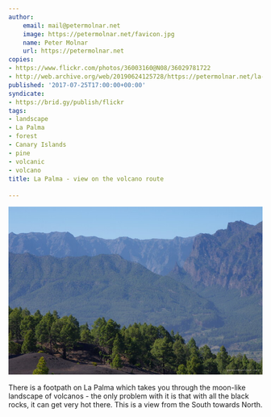```yaml
---
author:
    email: mail@petermolnar.net
    image: https://petermolnar.net/favicon.jpg
    name: Peter Molnar
    url: https://petermolnar.net
copies:
- https://www.flickr.com/photos/36003160@N08/36029781722
- http://web.archive.org/web/20190624125728/https://petermolnar.net/la-palma-volcano-route-view/
published: '2017-07-25T17:00:00+00:00'
syndicate:
- https://brid.gy/publish/flickr
tags:
- landscape
- La Palma
- forest
- Canary Islands
- pine
- volcanic
- volcano
title: La Palma - view on the volcano route

---
```


![](la-palma-volcano-route-view.jpg)

There is a footpath on La Palma which takes you through the moon-like
landscape of volcanos - the only problem with it is that with all the
black rocks, it can get very hot there. This is a view from the South
towards North.